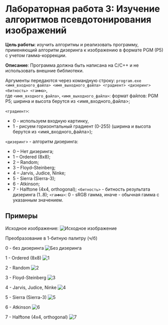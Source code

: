 # Лабораторная работа 3: Изучение алгоритмов псевдотонирования изображений

**Цель работы**: изучить алгоритмы и реализовать программу, применяющий алгоритм дизеринга к изображению в формате PGM (P5) с учетом гамма-коррекции.

**Описание**:
Программа должна быть написана на C/C++ и не использовать внешние библиотеки.

Аргументы передаются через командную строку:
`program.exe <имя_входного_файла> <имя_выходного_файла> <градиент> <дизеринг> <битность> <гамма>`,  
где
`<имя_входного_файла>`, `<имя_выходного_файла>`: формат файлов: PGM P5; ширина и высота берутся из <имя_входного_файла>;

`<градиент>`:
* 0 - используем входную картинку,
* 1 - рисуем горизонтальный градиент (0-255) (ширина и высота берутся из <имя_входного_файла>);

`<дизеринг>` - алгоритм дизеринга:
* 0 – Нет дизеринга;
* 1 – Ordered (8x8);
* 2 – Random;
* 3 – Floyd–Steinberg;
* 4 – Jarvis, Judice, Ninke;
* 5 - Sierra (Sierra-3);
* 6 - Atkinson;
* 7 - Halftone (4x4, orthogonal);
`<битность>` - битность результата дизеринга (1..8);
`<гамма>`: 0 - sRGB гамма, иначе - обычная гамма с указанным значением.

## Примеры

Исходное изображение:
![Исходное изображение](./img/png/cat.png)

Преобразование в 1-битную палитру (ч/б)

0 - без дизеринга
![Без дизеринга](./img/png/0.png)

1 - Ordered (8x8)
![1](./img/png/1.png)

2 - Random
![2](./img/png/2.png)

3 - Floyd-Steinberg
![3](./img/png/3.png)

4 - Jarvis, Judice, Ninke
![4](./img/png/4.png)

5 - Sierra (Sierra-3)
![5](./img/png/5.png)

6 - Atkinson
![6](./img/png/6.png)

7 - Halftone (4x4, orthogonal)
![7](./img/png/7.png)
